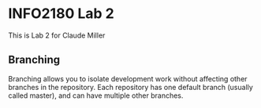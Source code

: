 # INFO2180 Lab 2
This is Lab 2 for Claude Miller
## Branching
Branching allows you to isolate development work without
affecting other branches in the repository. Each repository
has one default branch (usually called master), and can have
multiple other branches.